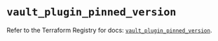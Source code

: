 # `vault_plugin_pinned_version`

Refer to the Terraform Registry for docs: [`vault_plugin_pinned_version`](https://registry.terraform.io/providers/hashicorp/vault/5.2.1/docs/resources/plugin_pinned_version).
